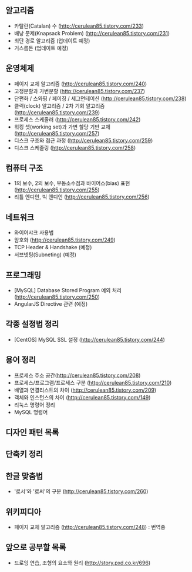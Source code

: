 **알고리즘**
-
- 카탈란(Catalan) 수 (http://cerulean85.tistory.com/233)
- 배낭 문제(Knapsack Problem) (http://cerulean85.tistory.com/231)
- 최단 경로 알고리즘 (업데이트 예정)
- 거스름돈 (업데이트 예정)

**운영체제**
-
- 페이지 교체 알고리즘 (http://cerulean85.tistory.com/240)
- 고정분할과 가변분할 (http://cerulean85.tistory.com/237)
- 단편화 / 스와핑 / 페이징 / 세그먼테이션 (http://cerulean85.tistory.com/238)
- 클럭(clock) 알고리즘 / 2차 기회 알고리즘 (http://cerulean85.tistory.com/239)
- 프로세스 스케줄러 (http://cerulean85.tistory.com/242)
- 워킹 셋(working set)과 가변 할당 기반 교체  (http://cerulean85.tistory.com/257)
- 디스크 구조와 접근 과정 (http://cerulean85.tistory.com/259)
- 디스크 스케줄링 (http://cerulean85.tistory.com/258)

**컴퓨터 구조**
-
- 1의 보수, 2의 보수, 부동소수점과 바이어스(bias) 표현 (http://cerulean85.tistory.com/255)
- 리틀 엔디안, 빅 엔디언 (http://cerulean85.tistory.com/256)

**네트워크**
- 
- 와이어샤크 사용법
- 암호화 (http://cerulean85.tistory.com/249)
- TCP Header & Handshake (예정)
- 서브넷팅(Subneting) (예정)

**프로그래밍**
-
- [MySQL] Database Stored Program 예외 처리 (http://cerulean85.tistory.com/250)
- AngularJS Directive 관련 (예정)

**각종 설정법 정리**
-
- [CentOS] MySQL SSL 설정 (http://cerulean85.tistory.com/244)

**용어 정리**
-
- 프로세스 주소 공간(http://cerulean85.tistory.com/208)
- 프로세스/프로그램/프로세스 구분 (http://cerulean85.tistory.com/210)
- 배열과 연결리스트의 차이 (http://cerulean85.tistory.com/209)
- 객체와 인스턴스의 차이 (http://cerulean85.tistory.com/149)
- 리눅스 명령어 정리
- MySQL 명령어 

**디자인 패턴 목록**
-

**단축키 정리**
-

**한글 맞춤법**
- 
- '로서'와 '로써'의 구분 (http://cerulean85.tistory.com/260)

**위키피디아**
-
- 페이지 교체 알고리즘 (http://cerulean85.tistory.com/248) : 번역중

**앞으로 공부할 목록**
-
- 드로잉 연습, 조형의 요소와 원리 (http://story.pxd.co.kr/696)
